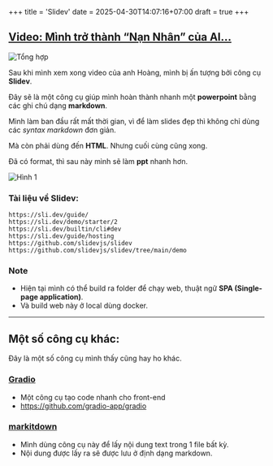 +++
title = 'Slidev'
date = 2025-04-30T14:07:16+07:00
draft = true
+++

## [Video: Mình trở thành “Nạn Nhân” của AI…](https://www.youtube.com/watch?v=nPE3rLcEN1A)

![Tổng hợp](image/Others/Slidev/Noi_dung_Video.png)

Sau khi mình xem xong video của anh Hoàng, mình bị ấn tượng bởi công cụ **Slidev**.

Đây sẽ là một công cụ giúp mình hoàn thành nhanh một **powerpoint** bằng các ghi chú dạng **markdown**.

Mình làm ban đầu rất mất thời gian, vì để làm slides đẹp thì không chỉ dùng các *syntax markdown* đơn giản.

Mà còn phải dùng đến **HTML**. Nhưng cuối cùng cũng xong.

Đã có format, thì sau này mình sẽ làm **ppt** nhanh hơn.

![Hình 1](image/Others/Slidev/Hinh_1.png)

### Tài liệu về Slidev:
```
https://sli.dev/guide/
https://sli.dev/demo/starter/2
https://sli.dev/builtin/cli#dev
https://sli.dev/guide/hosting
https://github.com/slidevjs/slidev
https://github.com/slidevjs/slidev/tree/main/demo
```

### Note
- Hiện tại mình có thể build ra folder để chạy web, thuật ngữ **SPA (Single-page application)**.
- Và build web này ở local dùng docker.

-----------------------------------------------------------------------
## Một số công cụ khác:
Đây là một số công cụ mình thấy cũng hay ho khác.

### [Gradio](https://www.gradio.app/guides/quickstart)
- Một công cụ tạo code nhanh cho front-end
- https://github.com/gradio-app/gradio

### [markitdown](https://github.com/microsoft/markitdown)
- Mình dùng công cụ này để lấy nội dung text trong 1 file bất kỳ.
- Nội dung được lấy ra sẽ được lưu ở định dạng markdown.


